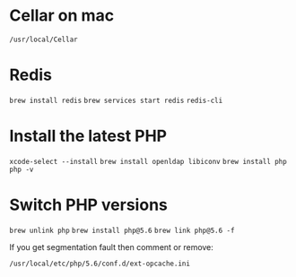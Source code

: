 # Cellar on mac
`/usr/local/Cellar`

# Redis
`brew install redis`
`brew services start redis`
`redis-cli`

# Install the latest PHP
`xcode-select --install`
`brew install openldap libiconv`
`brew install php`
`php -v`

# Switch PHP versions
`brew unlink php`
`brew install php@5.6`
`brew link php@5.6 -f`

If you get segmentation fault then comment or remove:

`/usr/local/etc/php/5.6/conf.d/ext-opcache.ini`
